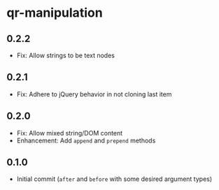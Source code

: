 # qr-manipulation

## 0.2.2

- Fix: Allow strings to be text nodes

## 0.2.1

- Fix: Adhere to jQuery behavior in not cloning last item

## 0.2.0

- Fix: Allow mixed string/DOM content
- Enhancement: Add `append` and `prepend` methods

## 0.1.0

- Initial commit (`after` and `before` with some desired argument types)
